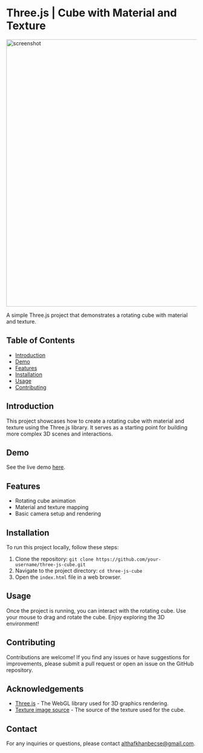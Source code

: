 # Three.js | Cube with Material and Texture

<img width="707" alt="screenshot" src="https://github.com/althafkhan2107/Quick-3D-Shape-Three-js/assets/98469857/893b36b5-ad97-4266-83af-f91d681f3456">

A simple Three.js project that demonstrates a rotating cube with material and texture.

## Table of Contents

- [Introduction](#introduction)
- [Demo](#demo)
- [Features](#features)
- [Installation](#installation)
- [Usage](#usage)
- [Contributing](#contributing)

## Introduction

This project showcases how to create a rotating cube with material and texture using the Three.js library. It serves as a starting point for building more complex 3D scenes and interactions.

## Demo

See the live demo [here](https://example.com).

## Features

- Rotating cube animation
- Material and texture mapping
- Basic camera setup and rendering

## Installation

To run this project locally, follow these steps:

1. Clone the repository: `git clone https://github.com/your-username/three-js-cube.git`
2. Navigate to the project directory: `cd three-js-cube`
3. Open the `index.html` file in a web browser.

## Usage

Once the project is running, you can interact with the rotating cube. Use your mouse to drag and rotate the cube. Enjoy exploring the 3D environment!

## Contributing

Contributions are welcome! If you find any issues or have suggestions for improvements, please submit a pull request or open an issue on the GitHub repository.


## Acknowledgements

- [Three.js](https://threejs.org) - The WebGL library used for 3D graphics rendering.
- [Texture image source](https://example.com) - The source of the texture used for the cube.

## Contact

For any inquiries or questions, please contact [althafkhanbecse@gmail.com](mailto:althafkhanbecse@gmail.com).

